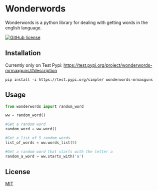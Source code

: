# Wonderwords
Wonderwords is a python library for dealing with getting words in the english language.

[![GitHub license](https://img.shields.io/github/license/mrmaxguns/wonderwordsmodule)](https://github.com/mrmaxguns/wonderwordsmodule/blob/master/LICENSE)

## Installation
Currently only on Test Pypi: https://test.pypi.org/project/wonderwords-mrmaxguns/#description
```shell script
pip install -i https://test.pypi.org/simple/ wonderwords-mrmaxguns
```

## Usage
```python
from wonderwords import random_word

ww = random_word()

#Get a random word
random_word = ww.word()

#Get a list of 5 random words
list_of_words = ww.words_list(5)

#Get a random word that starts with the letter a
random_a_word = ww.starts_with('a')
```

## License
[MIT](https://choosealicense.com/licenses/mit/)
